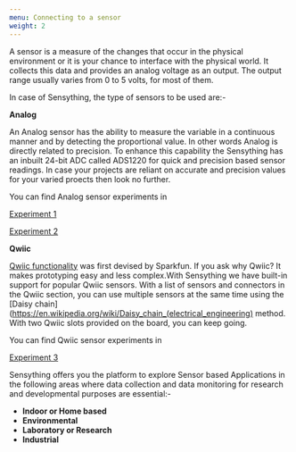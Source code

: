 ```yaml
---
menu: Connecting to a sensor
weight: 2
---
```


A sensor is a measure of the changes that occur in the physical environment or it is your chance to interface with the physical world. It collects this data and provides an analog voltage as an output. The output range usually varies from 0 to 5 volts, for most of them.

In case of Sensything, the type of sensors to be used are:-

**Analog**

An Analog sensor has the ability to measure the variable in a continuous manner and by detecting the proportional value. In other words Analog is directly related to precision. To enhance this capability the Sensything has an inbuilt 24-bit ADC called ADS1220 for quick and precision based sensor readings. In case your projects are reliant on accurate and precision values for your varied proects then look no further.

You can find Analog sensor experiments in 

[Experiment 1](https://sensything.protocentral.com/1-alcohol-sensor.html)

[Experiment 2](https://sensything.protocentral.com/2-etape.html)

**Qwiic**

[Qwiic functionality](https://www.sparkfun.com/qwiic) was first devised by Sparkfun. If you ask why Qwiic? It makes prototyping easy and less complex.With Sensything we have built-in support for popular Qwiic sensors. With a list of sensors and connectors in the Qwiic section, you can use multiple sensors at the same time using the [Daisy chain](https://en.wikipedia.org/wiki/Daisy_chain_(electrical_engineering) method. With two Qwiic slots provided on the board, you can keep going.

You can find Qwiic sensor experiments in 

[Experiment 3](https://sensything.protocentral.com/3-pressure-sensor.html)

Sensything offers you the platform to explore Sensor based Applications in the following areas where data collection and data monitoring for research and developmental purposes are essential:-

- **Indoor or Home based**
- **Environmental**
- **Laboratory or Research**
- **Industrial**

